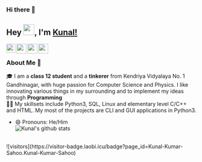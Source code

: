 ### Hi there 👋

<!--
**Kunal-Kumar-Sahoo/Kunal-Kumar-Sahoo** is a ✨ _special_ ✨ repository because its `README.md` (this file) appears on your GitHub profile.

Here are some ideas to get you started:

- 🔭 I’m currently working on ...
- 🌱 I’m currently learning ...
- 👯 I’m looking to collaborate on ...
- 🤔 I’m looking for help with ...
- 💬 Ask me about ...
- 📫 How to reach me: ...
- 😄 Pronouns: ...
- ⚡ Fun fact: ...
-->

## Hey <img src="https://github.com/TheDudeThatCode/TheDudeThatCode/blob/master/Assets/Hi.gif" width="29px">, I'm [Kunal!]() 

<a href="https://www.linkedin.com/in/kunal-kumar-sahoo/">
  <img align="left" width="24px" src="https://cdn.jsdelivr.net/npm/simple-icons@v3/icons/linkedin.svg"  />
</a>
<a href="mailto:kunal.sahoo2003@gmail.com">
  <img align="left" width="26px" src="https://cdn.jsdelivr.net/npm/simple-icons@v3/icons/gmail.svg" />
</a>
<a href="https://www.instagram.com/kunal.sahoo2003/">
  <img align="left" width="26px" src="https://cdn.jsdelivr.net/npm/simple-icons@v3/icons/instagram.svg" />
</a>
<a href="https://www.youtube.com/channel/UC5qkTGwtnm_cvaUf61OnT5Q">
  <img align="left" width="26px" src="https://cdn.jsdelivr.net/npm/simple-icons@v3/icons/youtube.svg" />
</a>
<br />

### About Me 🚀
🎓 I am a <b>class 12 student</b> and a <b>tinkerer</b> from Kendriya Vidyalaya No. 1 Gandhinagar, with huge passion for Computer Science and Physics. I like innovating various things in my surrounding and to implement my ideas through <b>Programming</b></br>
👨‍💻  My skillsets include Python3, SQL, Linux and elementary level C/C++ and HTML. My most of the projects are CLI and GUI applications in Python3. </br>
- 😄 Pronouns: He/Him<br>
![Kunal's github stats](https://github-readme-stats.vercel.app/api?username=Kunal-Kumar-Sahoo&show_icons=true&hide_border=true)
<br />
![visitors](https://visitor-badge.laobi.icu/badge?page_id=Kunal-Kumar-Sahoo.Kunal-Kumar-Sahoo)
